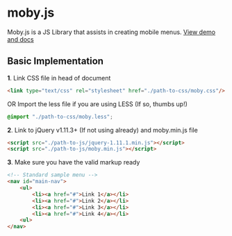 # moby.js
Moby.js is a JS Library that assists in creating mobile menus. [View demo and docs](https://www.joshuasanger.ca/dev/moby)
## Basic Implementation
**1**.   Link CSS file in head of document
```HTML
<link type="text/css" rel="stylesheet" href="./path-to-css/moby.css"/>
```
OR 
Import the less file if you are using LESS (If so, thumbs up!)
```CSS
@import "./path-to-css/moby.less";
```
**2**.   Link to jQuery v1.11.3+ (If not using already) and moby.min.js file
```HTML
<script src="./path-to-js/jquery-1.11.1.min.js"></script>
<script src="./path-to-js/moby.min.js"></script>
```
**3**.   Make sure you have the valid markup ready
```HTML
<!-- Standard sample menu -->
<nav id="main-nav">
	<ul>
		<li><a href="#">Link 1</a></li>
		<li><a href="#">Link 2</a></li>
		<li><a href="#">Link 3</a></li>
		<li><a href="#">Link 4</a></li>
	<ul>
</nav>
```

